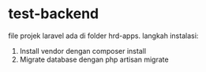 # test-backend
file projek laravel ada di folder hrd-apps. 
langkah instalasi:
1. Install vendor dengan composer install
2. Migrate database dengan php artisan migrate

